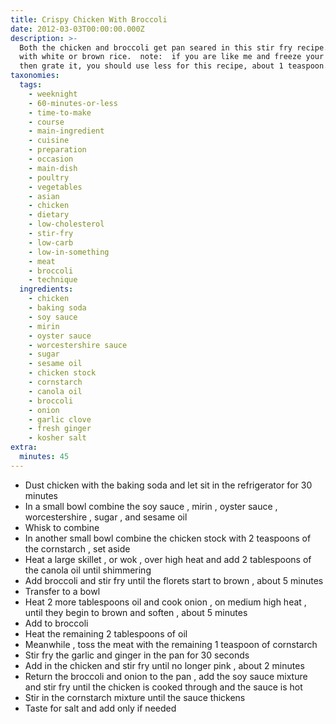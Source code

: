 ```yaml
---
title: Crispy Chicken With Broccoli
date: 2012-03-03T00:00:00.000Z
description: >-
  Both the chicken and broccoli get pan seared in this stir fry recipe.  serve
  with white or brown rice.  note:  if you are like me and freeze your ginger,
  then grate it, you should use less for this recipe, about 1 teaspoon.
taxonomies:
  tags:
    - weeknight
    - 60-minutes-or-less
    - time-to-make
    - course
    - main-ingredient
    - cuisine
    - preparation
    - occasion
    - main-dish
    - poultry
    - vegetables
    - asian
    - chicken
    - dietary
    - low-cholesterol
    - stir-fry
    - low-carb
    - low-in-something
    - meat
    - broccoli
    - technique
  ingredients:
    - chicken
    - baking soda
    - soy sauce
    - mirin
    - oyster sauce
    - worcestershire sauce
    - sugar
    - sesame oil
    - chicken stock
    - cornstarch
    - canola oil
    - broccoli
    - onion
    - garlic clove
    - fresh ginger
    - kosher salt
extra:
  minutes: 45
---
```

 - Dust chicken with the baking soda and let sit in the refrigerator for 30 minutes
 - In a small bowl combine the soy sauce , mirin , oyster sauce , worcestershire , sugar , and sesame oil
 - Whisk to combine
 - In another small bowl combine the chicken stock with 2 teaspoons of the cornstarch , set aside
 - Heat a large skillet , or wok , over high heat and add 2 tablespoons of the canola oil until shimmering
 - Add broccoli and stir fry until the florets start to brown , about 5 minutes
 - Transfer to a bowl
 - Heat 2 more tablespoons oil and cook onion , on medium high heat , until they begin to brown and soften , about 5 minutes
 - Add to broccoli
 - Heat the remaining 2 tablespoons of oil
 - Meanwhile , toss the meat with the remaining 1 teaspoon of cornstarch
 - Stir fry the garlic and ginger in the pan for 30 seconds
 - Add in the chicken and stir fry until no longer pink , about 2 minutes
 - Return the broccoli and onion to the pan , add the soy sauce mixture and stir fry until the chicken is cooked through and the sauce is hot
 - Stir in the cornstarch mixture until the sauce thickens
 - Taste for salt and add only if needed
